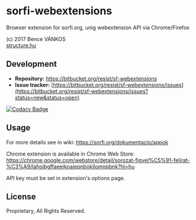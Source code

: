 # sorfi-webextensions

Browser extension for sorfi.org, unig webextension API via Chrome/Firefox

(c) 2017 Bence VÁNKOS  
[structure.hu](https://structure.hu)

## Development

+ **Repository:** https://bitbucket.org/resist/sf-webextensions
+ **Issue tracker:** [https://bitbucket.org/resist/sf-webextensions/issues](https://bitbucket.org/resist/sf-webextensions/issues?status=new&status=open)

[![Codacy Badge](https://api.codacy.com/project/badge/Grade/58846f71df604c40932e539a783863c7)](https://www.codacy.com/app/resist/sf-webextensions?utm_source=resist@bitbucket.org&amp;utm_medium=referral&amp;utm_content=resist/sf-webextensions&amp;utm_campaign=Badge_Grade)

## Usage

For more details see in wiki: https://sorfi.org/dokumentacio/appok 

Chrome extension is available in Chrome Web Store: https://chrome.google.com/webstore/detail/sorozat-figyel%C5%91-felirat-%C3%A9/lahojbgffaeejkoajepnbokllomnpbnk?hl=hu 

API key must be set in extension's options page.

## License

Proprietary, All Rights Reserved.
